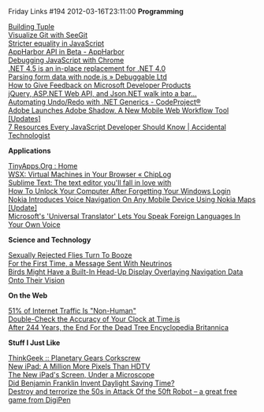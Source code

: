 Friday Links #194
2012-03-16T23:11:00
**Programming**

[Building Tuple](http://msdn.microsoft.com/en-us/magazine/dd942829.aspx)   
[Visualize Git with SeeGit](http://haacked.com/archive/2012/03/15/visualize-git-with-seegit.aspx)   
[Stricter equality in JavaScript](http://www.2ality.com/2012/03/stricter-equality.html)   
[AppHarbor API in Beta - AppHarbor](http://blog.appharbor.com/2012/03/14/appharbor-api-beta)   
[Debugging JavaScript with Chrome](http://odetocode.com/Blogs/scott/archive/2012/03/13/debugging-javascript-with-chrome.aspx)   
[.NET 4.5 is an in-place replacement for .NET 4.0](http://www.west-wind.com/weblog/posts/2012/Mar/13/NET-45-is-an-inplace-replacement-for-NET-40)   
[Parsing form data with node.js » Debuggable Ltd](http://www.debuggable.com/posts/parsing-a-form-in-node-js-1:4b0bff13-4244-4ebc-8455-4975cbdd56cb)   
[How to Give Feedback on Microsoft Developer Products](http://ardalis.com/how-to-give-feedback-on-microsoft-developer-products)   
[jQuery, ASP.NET Web API, and Json.NET walk into a bar…](http://encosia.com/jquery-asp-net-web-api-and-json-net-walk-into-a-bar/)   
[Automating Undo/Redo with .NET Generics - CodeProject®](http://www.codeproject.com/Articles/19550/Automating-Undo-Redo-with-NET-Generics)   
[Adobe Launches Adobe Shadow, A New Mobile Web Workflow Tool [Updates]](http://www.makeuseof.com/tag/adobe-launches-adobe-shadow-mobile-web-workflow-tool-updates/)   
[7 Resources Every JavaScript Developer Should Know | Accidental Technologist](http://accidentaltechnologist.com/javascript/7-resources-every-javascript-developer-should-know/)

**Applications**

[TinyApps.Org : Home](http://tinyapps.org/)   
[WSX: Virtual Machines in Your Browser « ChipLog](http://blog.chipx86.com/2012/03/13/wsx-virtual-machines-in-your-browser/)   
[Sublime Text: The text editor you'll fall in love with](http://www.sublimetext.com/)   
[How To Unlock Your Computer After Forgetting Your Windows Login](http://www.makeuseof.com/tag/how-to-unlock-your-computer-after-forgetting-your-windows-login/)   
[Nokia Introduces Voice Navigation On Any Mobile Device Using Nokia Maps [Update]](http://www.makeuseof.com/tag/nokia-introduces-voice-navigation-mobile-device-nokia-maps-updates/)   
[Microsoft's 'Universal Translator' Lets You Speak Foreign Languages In Your Own Voice](http://www.popsci.com/technology/article/2012-03/microsofts-universal-translator-converts-speech-while-preserving-accent-and-timbre)

**Science and Technology**

[Sexually Rejected Flies Turn To Booze](http://science.slashdot.org/story/12/03/15/2211244/sexually-rejected-flies-turn-to-booze)   
[For the First Time, a Message Sent With Neutrinos](http://www.popsci.com/science/article/2012-03/first-time-neutrinos-send-message-through-bedrock)   
[Birds Might Have a Built-In Head-Up Display Overlaying Navigation Data Onto Their Vision](http://www.popsci.com/science/article/2012-03/birds-might-have-built-heads-display-overlaying-navigation-data-their-vision)

**On the Web**

[51% of Internet Traffic Is "Non-Human"](http://tech.slashdot.org/story/12/03/15/0056253/51-of-internet-traffic-is-non-human)   
[Double-Check the Accuracy of Your Clock at Time.is](http://lifehacker.com/5892542/double+check-the-accuracy-of-your-clock-at-timeis)   
[After 244 Years, the End For the Dead Tree Encyclopedia Britannica](http://news.slashdot.org/story/12/03/13/2255247/after-244-years-the-end-for-the-dead-tree-encyclopedia-britannica)

**Stuff I Just Like**

[ThinkGeek :: Planetary Gears Corkscrew](https://www.thinkgeek.com/homeoffice/kitchen/ebe4/)   
[New iPad: A Million More Pixels Than HDTV](http://allthingsd.com/20120314/new-ipad-a-million-more-pixels-than-hdtv/)   
[The New iPad's Screen, Under a Microscope](http://www.popsci.com/gadgets/article/2012-03/new-ipads-screen-under-microscope)   
[Did Benjamin Franklin Invent Daylight Saving Time?](http://news.slashdot.org/story/12/03/11/216238/did-benjamin-franklin-invent-daylight-saving-time)   
[Destroy and terrorize the 50s in Attack Of the 50ft Robot – a great free game from DigiPen](http://www.freewaregenius.com/2012/03/09/destroy-and-terrorize-the-50s-in-attack-of-the-50ft-robot-a-great-free-game-from-digipen/)
